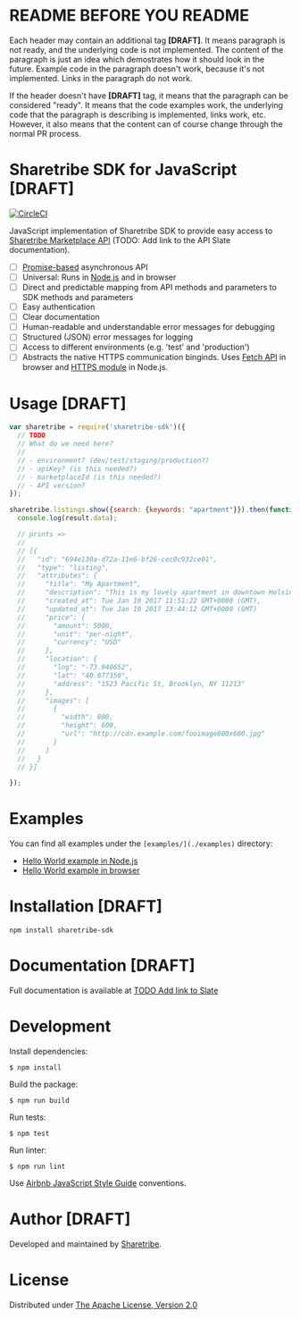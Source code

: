 # README BEFORE YOU README

Each header may contain an additional tag **[DRAFT]**. It means paragraph is not ready, and the underlying code is not implemented. The content of the paragraph is just an idea  which demostrates how it should look in the future. Example code in the paragraph doesn't work, because it's not implemented. Links in the paragraph do not work.

If the header doesn't have **[DRAFT]** tag, it means that the paragraph can be considered "ready". It means that the code examples work, the underlying code that the paragraph is describing is implemented, links work, etc. However, it also means that the content can of course change through the normal PR process.

# Sharetribe SDK for JavaScript [DRAFT]

[![CircleCI](https://circleci.com/gh/sharetribe/sharetribe-sdk-js.svg?style=svg)](https://circleci.com/gh/sharetribe/sharetribe-sdk-js)

JavaScript implementation of Sharetribe SDK to provide easy access to [Sharetribe Marketplace API](./) (TODO: Add link to the API Slate documentation).

- [ ] [Promise-based](https://developer.mozilla.org/en-US/docs/Web/JavaScript/Reference/Global_Objects/Promise) asynchronous API
- [ ] Universal: Runs in [Node.js](https://nodejs.org/) and in browser
- [ ] Direct and predictable mapping from API methods and parameters to SDK methods and parameters
- [ ] Easy authentication
- [ ] Clear documentation
- [ ] Human-readable and understandable error messages for debugging
- [ ] Structured (JSON) error messages for logging
- [ ] Access to different environments (e.g. 'test' and 'production')
- [ ] Abstracts the native HTTPS communication binginds. Uses [Fetch API](https://developer.mozilla.org/en-US/docs/Web/API/Fetch_API) in browser and [HTTPS module](https://nodejs.org/api/https.html) in Node.js.

# Usage [DRAFT]

``` js
var sharetribe = require('sharetribe-sdk')({
  // TODO
  // What do we need here?
  //
  // - environment? (dev/test/staging/production?)
  // - apiKey? (is this needed?)
  // - marketplaceId (is this needed?)
  // - API version?
});

sharetribe.listings.show({search: {keywords: "apartment"}}).then(function(result) {
  console.log(result.data);

  // prints =>
  //
  // [{
  //   "id": "694e130a-d72a-11e6-bf26-cec0c932ce01",
  //   "type": "listing",
  //   "attributes": {
  //     "title": "My Apartment",
  //     "description": "This is my lovely apartment in downtown Helsinki.",
  //     "created_at": Tue Jan 10 2017 11:51:22 GMT+0000 (GMT),
  //     "updated_at": Tue Jan 10 2017 13:44:12 GMT+0000 (GMT)
  //     "price": {
  //       "amount": 5000,
  //       "unit": "per-night",
  //       "currency": "USD"
  //     },
  //     "location": {
  //       "lng": "-73.940652",
  //       "lat": "40.677350",
  //       "address": "1523 Pacific St, Brooklyn, NY 11213"
  //     },
  //     "images": [
  //       {
  //         "width": 800,
  //         "height": 600,
  //         "url": "http://cdn.example.com/fooimage800x600.jpg"
  //       }
  //     ]
  //   }
  // }]

});
```

# Examples

You can find all examples under the `[examples/](./examples)` directory:

- [Hello World example in Node.js](./examples/hello-world-node)
- [Hello World example in browser](./examples/hello-world-browser)

# Installation [DRAFT]

```
npm install sharetribe-sdk
```

# Documentation [DRAFT]

Full documentation is available at [TODO Add link to Slate](./)

# Development

Install dependencies:

```
$ npm install
```

Build the package:

```
$ npm run build
```

Run tests:

```
$ npm test
```

Run linter:

```
$ npm run lint
```

Use [Airbnb JavaScript Style Guide](https://github.com/airbnb/javascript) conventions.

# Author [DRAFT]

Developed and maintained by [Sharetribe](https://www.sharetribe.com).

# License

Distributed under [The Apache License, Version 2.0](./LICENSE)
